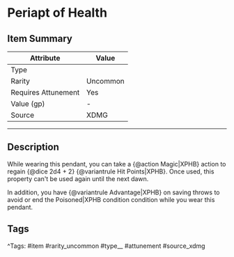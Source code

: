 # Periapt of Health

## Item Summary

| Attribute            | Value                        |
|----------------------|------------------------------|
| Type                 |   |
| Rarity               | Uncommon             |
| Requires Attunement  | Yes                |
| Value (gp)           | -    |
| Source               | XDMG |

---

## Description

While wearing this pendant, you can take a {@action Magic|XPHB} action to regain {@dice 2d4 + 2} {@variantrule Hit Points|XPHB}. Once used, this property can't be used again until the next dawn.

In addition, you have {@variantrule Advantage|XPHB} on saving throws to avoid or end the Poisoned|XPHB condition condition while you wear this pendant.

## Tags

^Tags: #item #rarity_uncommon #type__ #attunement #source_xdmg